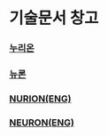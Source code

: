 # 기술문서 창고

### [누리온](../undefined/undefined/undefined/)

### [뉴론](../undefined/undefined-1/)

### [NURION(ENG)](../undefined/nurion-eng/)

### [NEURON(ENG)](./#nurion-eng-1)
